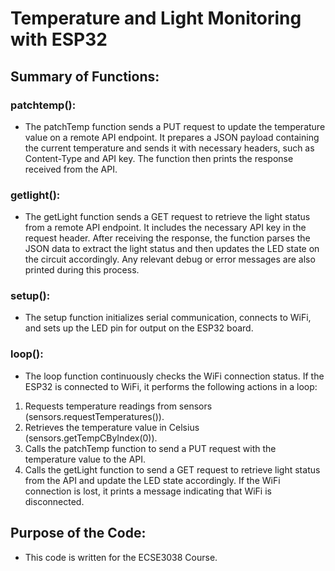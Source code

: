 # Temperature and Light Monitoring with ESP32

## Summary of Functions:

### patchtemp():
- The patchTemp function sends a PUT request to update the temperature value on a remote API endpoint. It prepares a JSON payload containing the current temperature and sends it with necessary headers, such as Content-Type and API key. The function then prints the response received from the API.

### getlight():
- The getLight function sends a GET request to retrieve the light status from a remote API endpoint. It includes the necessary API key in the request header. After receiving the response, the function parses the JSON data to extract the light status and then updates the LED state on the circuit accordingly. Any relevant debug or error messages are also printed during this process.

### setup():
- The setup function initializes serial communication, connects to WiFi, and sets up the LED pin for output on the ESP32 board.

### loop():
- The loop function continuously checks the WiFi connection status. If the ESP32 is connected to WiFi, it performs the following actions in a loop:
1. Requests temperature readings from sensors (sensors.requestTemperatures()).
2. Retrieves the temperature value in Celsius (sensors.getTempCByIndex(0)).
3. Calls the patchTemp function to send a PUT request with the temperature value to the API.
4. Calls the getLight function to send a GET request to retrieve light status from the API and update the LED state accordingly.
If the WiFi connection is lost, it prints a message indicating that WiFi is disconnected.

## Purpose of the Code:
- This code is written for the ECSE3038 Course.
